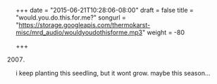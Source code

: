 +++
date = "2015-06-21T10:28:06-08:00"
draft = false
title = "would.you.do.this.for.me?"
songurl = "https://storage.googleapis.com/thermokarst-misc/mrd_audio/wouldyoudothisforme.mp3"
weight = -80

+++

2007.
i keep planting this seedling, but it wont grow. maybe this season...
